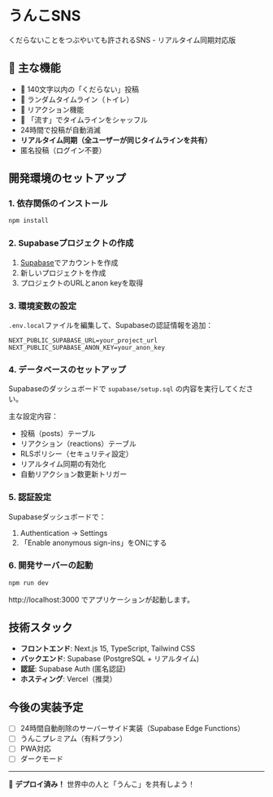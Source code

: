 # うんこSNS

くだらないことをつぶやいても許されるSNS - リアルタイム同期対応版

## 🚀 主な機能

- 💩 140文字以内の「くだらない」投稿
- 🚽 ランダムタイムライン（トイレ）
- 💩 リアクション機能
- 🌊 「流す」でタイムラインをシャッフル
- 24時間で投稿が自動消滅
- **リアルタイム同期（全ユーザーが同じタイムラインを共有）**
- 匿名投稿（ログイン不要）

## 開発環境のセットアップ

### 1. 依存関係のインストール
```bash
npm install
```

### 2. Supabaseプロジェクトの作成
1. [Supabase](https://supabase.com)でアカウントを作成
2. 新しいプロジェクトを作成
3. プロジェクトのURLとanon keyを取得

### 3. 環境変数の設定
`.env.local`ファイルを編集して、Supabaseの認証情報を追加：
```
NEXT_PUBLIC_SUPABASE_URL=your_project_url
NEXT_PUBLIC_SUPABASE_ANON_KEY=your_anon_key
```

### 4. データベースのセットアップ
Supabaseのダッシュボードで `supabase/setup.sql` の内容を実行してください。

主な設定内容：
- 投稿（posts）テーブル
- リアクション（reactions）テーブル
- RLSポリシー（セキュリティ設定）
- リアルタイム同期の有効化
- 自動リアクション数更新トリガー

### 5. 認証設定
Supabaseダッシュボードで：
1. Authentication → Settings
2. 「Enable anonymous sign-ins」をONにする

### 6. 開発サーバーの起動
```bash
npm run dev
```

http://localhost:3000 でアプリケーションが起動します。

## 技術スタック
- **フロントエンド**: Next.js 15, TypeScript, Tailwind CSS
- **バックエンド**: Supabase (PostgreSQL + リアルタイム)
- **認証**: Supabase Auth (匿名認証)
- **ホスティング**: Vercel（推奨）

## 今後の実装予定
- [ ] 24時間自動削除のサーバーサイド実装（Supabase Edge Functions）
- [ ] うんこプレミアム（有料プラン）
- [ ] PWA対応
- [ ] ダークモード

---

🚀 **デプロイ済み！** 世界中の人と「うんこ」を共有しよう！